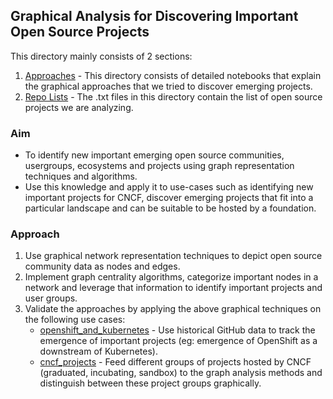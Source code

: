 ## Graphical Analysis for Discovering Important Open Source Projects

This directory mainly consists of 2 sections:
1. [Approaches](approaches) - This directory consists of detailed notebooks that explain the graphical approaches that we tried to discover emerging projects.
2. [Repo Lists](repo_lists) - The .txt files in this directory contain the list of open source projects we are analyzing.

### Aim

* To identify new important emerging open source communities, usergroups, ecosystems and projects using graph representation techniques and algorithms.
* Use this knowledge and apply it to use-cases such as identifying new important projects for CNCF, discover emerging projects that fit into a particular landscape and can be suitable to be hosted by a foundation.

### Approach

1. Use graphical network representation techniques to depict open source community data as nodes and edges.
2. Implement graph centrality algorithms, categorize important nodes in a network and leverage that information to identify important projects and user groups.
3. Validate the approaches by applying the above graphical techniques on the following use cases:
    * [openshift_and_kubernetes](approaches/openshift.ipynb) - Use historical GitHub data to track the emergence of important projects (eg: emergence of OpenShift as a downstream of Kubernetes).
    * [cncf_projects](approaches/cncf.ipynb) - Feed different groups of projects hosted by CNCF (graduated, incubating, sandbox) to the graph analysis methods and distinguish between these project groups graphically.
